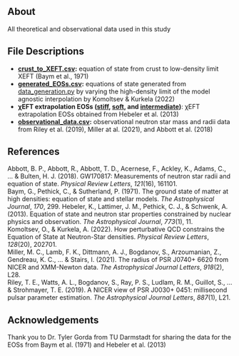 ## About
All theoretical and observational data used in this study

## File Descriptions
- **[crust_to_XEFT.csv](/data/crust_to_XEFT.csv):** equation of state from crust to low-density limit XEFT (Baym et al., 1971)
- **[generated_EOSs.csv](/data/generated_EOSs.csv):** equations of state generated from [data_generation.py](/data_generation.py) by varying the high-density limit of the model agnostic interpolation by Komoltsev & Kurkela (2022)
- **χEFT extrapolation EOSs ([stiff](/data/HLPS_stiff.csv), [soft](/data/HLPS_soft.csv), and [intermediate](/data/HLPS_intermed.csv))**: χEFT extrapolation EOSs obtained from Hebeler et al. (2013)
- **[observational_data.csv](/observational_data.csv):** observational neutron star mass and radii data from Riley et al. (2019), Miller at al. (2021), and Abbott et al. (2018)

## References
Abbott, B. P., Abbott, R., Abbott, T. D., Acernese, F., Ackley, K., Adams, C., ... & Bulten, H. J. (2018). GW170817: Measurements of neutron star radii and equation of state. *Physical Review Letters*, *121*(16), 161101. <br>
Baym, G., Pethick, C., & Sutherland, P. (1971). The ground state of matter at high densities: equation of state and stellar models. *The Astrophysical Journal*, *170*, 299.
Hebeler, K., Lattimer, J. M., Pethick, C. J., & Schwenk, A. (2013). Equation of state and neutron star properties constrained by nuclear physics and observation. *The Astrophysical Journal*, *773*(1), 11. <br> 
Komoltsev, O., & Kurkela, A. (2022). How perturbative QCD constrains the Equation of State at Neutron-Star densities. *Physical Review Letters*, *128*(20), 202701. <br>
Miller, M. C., Lamb, F. K., Dittmann, A. J., Bogdanov, S., Arzoumanian, Z., Gendreau, K. C., ... & Stairs, I. (2021). The radius of PSR J0740+ 6620 from NICER and XMM-Newton data. *The Astrophysical Journal Letters*, *918*(2), L28. <br>
Riley, T. E., Watts, A. L., Bogdanov, S., Ray, P. S., Ludlam, R. M., Guillot, S., ... & Strohmayer, T. E. (2019). A NICER view of PSR J0030+ 0451: millisecond pulsar parameter estimation. *The Astrophysical Journal Letters*, *887*(1), L21. <br>

## Acknowledgements
Thank you to Dr. Tyler Gorda from TU Darmstadt for sharing the data for the EOSs from Baym et al. (1971) and Hebeler et al. (2013)
